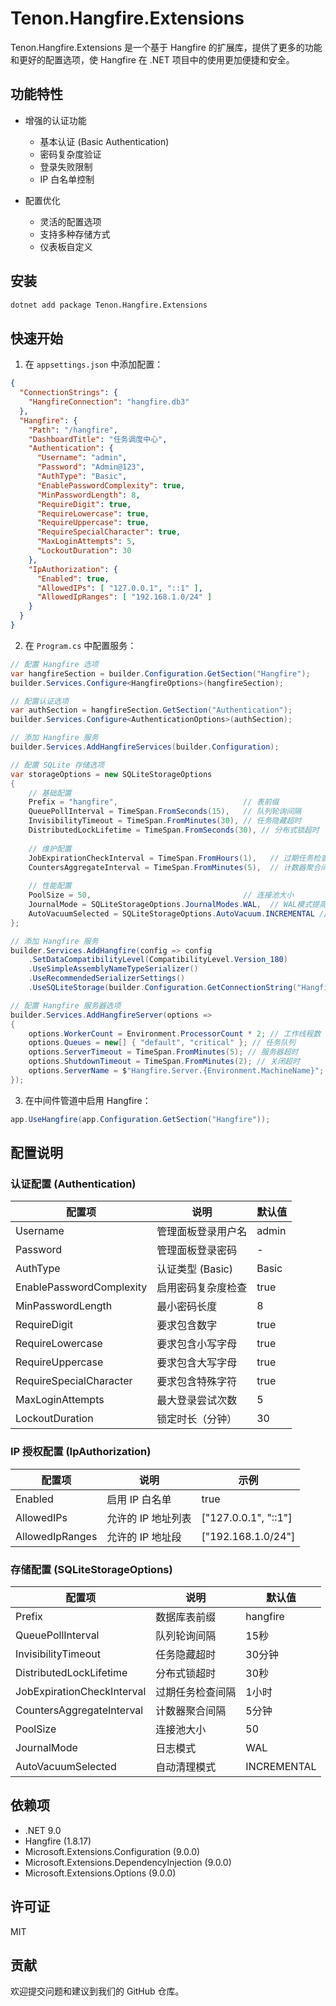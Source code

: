 # Tenon.Hangfire.Extensions

Tenon.Hangfire.Extensions 是一个基于 Hangfire 的扩展库，提供了更多的功能和更好的配置选项，使 Hangfire 在 .NET 项目中的使用更加便捷和安全。

## 功能特性

- 增强的认证功能
  - 基本认证 (Basic Authentication)
  - 密码复杂度验证
  - 登录失败限制
  - IP 白名单控制

- 配置优化
  - 灵活的配置选项
  - 支持多种存储方式
  - 仪表板自定义

## 安装

```bash
dotnet add package Tenon.Hangfire.Extensions
```

## 快速开始

1. 在 `appsettings.json` 中添加配置：

```json
{
  "ConnectionStrings": {
    "HangfireConnection": "hangfire.db3"
  },
  "Hangfire": {
    "Path": "/hangfire",
    "DashboardTitle": "任务调度中心",
    "Authentication": {
      "Username": "admin",
      "Password": "Admin@123",
      "AuthType": "Basic",
      "EnablePasswordComplexity": true,
      "MinPasswordLength": 8,
      "RequireDigit": true,
      "RequireLowercase": true,
      "RequireUppercase": true,
      "RequireSpecialCharacter": true,
      "MaxLoginAttempts": 5,
      "LockoutDuration": 30
    },
    "IpAuthorization": {
      "Enabled": true,
      "AllowedIPs": [ "127.0.0.1", "::1" ],
      "AllowedIpRanges": [ "192.168.1.0/24" ]
    }
  }
}
```

2. 在 `Program.cs` 中配置服务：

```csharp
// 配置 Hangfire 选项
var hangfireSection = builder.Configuration.GetSection("Hangfire");
builder.Services.Configure<HangfireOptions>(hangfireSection);

// 配置认证选项
var authSection = hangfireSection.GetSection("Authentication");
builder.Services.Configure<AuthenticationOptions>(authSection);

// 添加 Hangfire 服务
builder.Services.AddHangfireServices(builder.Configuration);

// 配置 SQLite 存储选项
var storageOptions = new SQLiteStorageOptions
{
    // 基础配置
    Prefix = "hangfire",                            // 表前缀
    QueuePollInterval = TimeSpan.FromSeconds(15),   // 队列轮询间隔
    InvisibilityTimeout = TimeSpan.FromMinutes(30), // 任务隐藏超时
    DistributedLockLifetime = TimeSpan.FromSeconds(30), // 分布式锁超时
    
    // 维护配置
    JobExpirationCheckInterval = TimeSpan.FromHours(1),   // 过期任务检查间隔
    CountersAggregateInterval = TimeSpan.FromMinutes(5),  // 计数器聚合间隔
    
    // 性能配置
    PoolSize = 50,                                  // 连接池大小
    JournalMode = SQLiteStorageOptions.JournalModes.WAL,  // WAL模式提高并发性能
    AutoVacuumSelected = SQLiteStorageOptions.AutoVacuum.INCREMENTAL // 增量式自动清理
};

// 添加 Hangfire 服务
builder.Services.AddHangfire(config => config
    .SetDataCompatibilityLevel(CompatibilityLevel.Version_180)
    .UseSimpleAssemblyNameTypeSerializer()
    .UseRecommendedSerializerSettings()
    .UseSQLiteStorage(builder.Configuration.GetConnectionString("HangfireConnection"), storageOptions));

// 配置 Hangfire 服务器选项
builder.Services.AddHangfireServer(options =>
{
    options.WorkerCount = Environment.ProcessorCount * 2; // 工作线程数
    options.Queues = new[] { "default", "critical" }; // 任务队列
    options.ServerTimeout = TimeSpan.FromMinutes(5); // 服务器超时
    options.ShutdownTimeout = TimeSpan.FromMinutes(2); // 关闭超时
    options.ServerName = $"Hangfire.Server.{Environment.MachineName}"; // 服务器名称
});
```

3. 在中间件管道中启用 Hangfire：

```csharp
app.UseHangfire(app.Configuration.GetSection("Hangfire"));
```

## 配置说明

### 认证配置 (Authentication)

| 配置项 | 说明 | 默认值 |
|--------|------|--------|
| Username | 管理面板登录用户名 | admin |
| Password | 管理面板登录密码 | - |
| AuthType | 认证类型 (Basic) | Basic |
| EnablePasswordComplexity | 启用密码复杂度检查 | true |
| MinPasswordLength | 最小密码长度 | 8 |
| RequireDigit | 要求包含数字 | true |
| RequireLowercase | 要求包含小写字母 | true |
| RequireUppercase | 要求包含大写字母 | true |
| RequireSpecialCharacter | 要求包含特殊字符 | true |
| MaxLoginAttempts | 最大登录尝试次数 | 5 |
| LockoutDuration | 锁定时长（分钟） | 30 |

### IP 授权配置 (IpAuthorization)

| 配置项 | 说明 | 示例 |
|--------|------|------|
| Enabled | 启用 IP 白名单 | true |
| AllowedIPs | 允许的 IP 地址列表 | ["127.0.0.1", "::1"] |
| AllowedIpRanges | 允许的 IP 地址段 | ["192.168.1.0/24"] |

### 存储配置 (SQLiteStorageOptions)

| 配置项 | 说明 | 默认值 |
|--------|------|--------|
| Prefix | 数据库表前缀 | hangfire |
| QueuePollInterval | 队列轮询间隔 | 15秒 |
| InvisibilityTimeout | 任务隐藏超时 | 30分钟 |
| DistributedLockLifetime | 分布式锁超时 | 30秒 |
| JobExpirationCheckInterval | 过期任务检查间隔 | 1小时 |
| CountersAggregateInterval | 计数器聚合间隔 | 5分钟 |
| PoolSize | 连接池大小 | 50 |
| JournalMode | 日志模式 | WAL |
| AutoVacuumSelected | 自动清理模式 | INCREMENTAL |

## 依赖项

- .NET 9.0
- Hangfire (1.8.17)
- Microsoft.Extensions.Configuration (9.0.0)
- Microsoft.Extensions.DependencyInjection (9.0.0)
- Microsoft.Extensions.Options (9.0.0)

## 许可证

MIT

## 贡献

欢迎提交问题和建议到我们的 GitHub 仓库。 